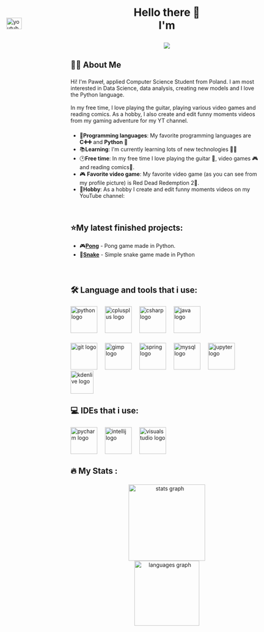 <h1 align="center">Hello there 👋<br>I'm <br> <p align="center">
 <img src= "https://github.com/Pawelo112/Pawelo112/assets/121107616/e702a16a-293e-4791-9263-c43409198ec7"/> 
</p></h1>



###

<h2 align="left">👩‍💻  About Me</h2>

###

<p align="left">Hi! I'm Paweł, applied Computer Science Student from Poland. I am most interested in Data Science, data analysis, creating new models and I love the Python language. <br><br>In my free time, I love playing the guitar, playing various video games and reading comics. As a hobby, I also create and edit funny moments videos from my gaming adventure for my YT channel.<br></p>

###

+ 💬**Programming languages**: My favorite programming languages are **C➕➕** and **Python 🐍**
+ 📚**Learning**: I'm currently learning lots of new technologies 👨‍💻
+ 🕑**Free time**: In my free time I love playing the guitar 🎸, video games 🎮 and reading comics📙.
+ 🎮 **Favorite video game**: My favorite video game (as you can see from my profile picture) is Red Dead Redemption 2🤠.
+ 🎥**Hobby**: As a hobby I create and edit funny moments videos on my YouTube channel: <a href="https://www.youtube.com/@pawelo112" target="_blank">
    <img src="https://raw.githubusercontent.com/maurodesouza/profile-readme-generator/master/src/assets/icons/social/youtube/default.svg" width="40" height="30" alt="youtube logo" style="position: absolute; left: 60px; top: 120px;"  />
</a>

<br>
<h2 align="left">⭐My latest finished projects: </h2>

+ 🎮[**Pong**](https://github.com/Pawelo112/Pong) - Pong game made in Python.
+ 🐍[**Snake**](https://github.com/Pawelo112/Simple-snake-game-in-Python) - Simple snake game made in Python

###
<br>
<h2 align="left">🛠 Language and tools that i use:</h2>

###

<div align="left">
  <img src="https://cdn.jsdelivr.net/gh/devicons/devicon/icons/python/python-original-wordmark.svg" height="70" alt="python logo"  />
  <img width="12" />
  <img src="https://cdn.jsdelivr.net/gh/devicons/devicon/icons/cplusplus/cplusplus-original.svg" height="70" alt="cplusplus logo"  />
  <img width="12" />
  <img src="https://cdn.jsdelivr.net/gh/devicons/devicon/icons/csharp/csharp-original.svg" height="70" alt="csharp logo"  />
  <img width="12" />
  <img src="https://cdn.jsdelivr.net/gh/devicons/devicon/icons/java/java-original-wordmark.svg" height="70" alt="java logo"  />
</div>

###

<div align="left">
  <img src="https://cdn.jsdelivr.net/gh/devicons/devicon/icons/git/git-original.svg" height="70" alt="git logo"  />
  <img width="12" />
  <img src="https://cdn.jsdelivr.net/gh/devicons/devicon/icons/gimp/gimp-original.svg" height="70" alt="gimp logo"  />
  <img width="12" />
  <img src="https://cdn.jsdelivr.net/gh/devicons/devicon/icons/spring/spring-original-wordmark.svg" height="70" alt="spring logo"  />
  <img width="12" />
  <img src="https://cdn.jsdelivr.net/gh/devicons/devicon/icons/mysql/mysql-original-wordmark.svg" height="70" alt="mysql logo"  />
  <img width="12" />
  <img src="https://cdn.jsdelivr.net/gh/devicons/devicon/icons/jupyter/jupyter-original-wordmark.svg" height="70" alt="jupyter logo"  />
  <img width="12" />
  <img src ="https://github.com/Pawelo112/Pawelo112/assets/121107616/b12826be-15dc-479f-b9e3-989832d45d27" height="60" alt="kdenlive logo" />
</div>

###

<h2 align="left">💻 IDEs that i use:</h2>

###

<div align="left">
  <img src="https://cdn.jsdelivr.net/gh/devicons/devicon/icons/pycharm/pycharm-original.svg" height="70" alt="pycharm logo"  />
  <img width="12" />
  <img src="https://cdn.jsdelivr.net/gh/devicons/devicon/icons/intellij/intellij-original.svg" height="70" alt="intellij logo"  />
  <img width="12" />
  <img src="https://cdn.jsdelivr.net/gh/devicons/devicon/icons/visualstudio/visualstudio-plain.svg" height="70" alt="visualstudio logo"  />
</div>

###

<h2 align="left">🔥   My Stats :</h2>

###

<div align="center">
  <img src="https://github-readme-stats.vercel.app/api?username=Pawelo112&hide_title=false&hide_rank=false&show_icons=true&include_all_commits=true&count_private=true&disable_animations=false&theme=github_dark&locale=en&hide_border=false&order=1" height="200" alt="stats graph" /> <br>
  <img src="https://github-readme-stats.vercel.app/api/top-langs?username=Pawelo112&locale=en&hide_title=false&layout=compact&card_width=320&langs_count=6&theme=github_dark&hide_border=false&order=2" height="170" alt="languages graph"  />
</div>

###
